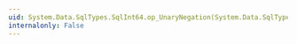 ```yaml
---
uid: System.Data.SqlTypes.SqlInt64.op_UnaryNegation(System.Data.SqlTypes.SqlInt64)
internalonly: False
---
```

